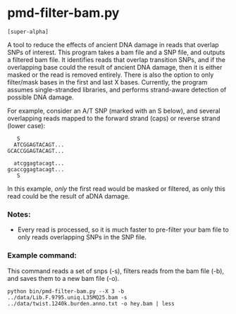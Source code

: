# pmd-filter-bam.py

`[super-alpha]`

A tool to reduce the effects of ancient DNA damage in reads that overlap SNPs of interest.
This program takes a bam file and a SNP file, and outputs a filtered bam file.
It identifies reads that overlap transition SNPs, and if the overlapping base could the result of ancient DNA damage,
then it is either masked or the read is removed entirely.
There is also the option to only filter/mask bases in the first and last X bases.
Currently, the program assumes single-stranded libraries, and performs strand-aware detection of possible DNA damage.

For example, consider an A/T SNP (marked with an S below), and several overlapping reads
mapped to the forward strand (caps) or reverse strand (lower case):

```
   S
  ATCGGAGTACAGT...
GCACCGGAGTACAGT...

  atcggagtacagt...
gcaccggagtacagt...
   S
```

In this example, _only_ the first read would be masked or filtered, as only this read could be the result of aDNA damage.

### Notes:
 - Every read is processed, so it is much faster to pre-filter your bam file to only reads overlapping SNPs in the SNP file.
 

### Example command:

This command reads a set of snps (-s), filters reads from the bam file (-b), and saves them to a new bam file (-o).

```
python bin/pmd-filter-bam.py --X 3 -b ../data/Lib.F.9795.uniq.L35MQ25.bam -s ../data/twist.1240k.burden.anno.txt -o hey.bam | less
```


